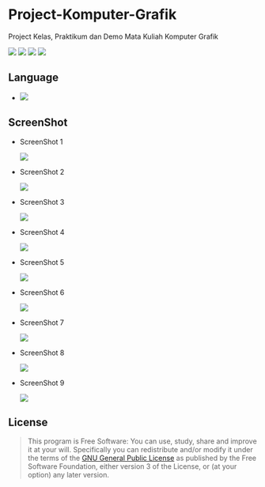 # Project-Komputer-Grafik
Project Kelas, Praktikum dan Demo Mata Kuliah Komputer Grafik

[![](https://gitlab.com/gitlab-org/gitlab-ee/badges/master/build.svg)](https://wahidari.github.io)
[![](https://semaphoreci.com/api/v1/projects/2f1a5809-418b-4cc2-a1f4-819607579fe7/400484/shields_badge.svg)](https://wahidari.github.io)
[![](https://img.shields.io/badge/docs-latest-brightgreen.svg?style=flat&maxAge=86400)](https://wahidari.github.io)
[![](https://img.shields.io/badge/Find%20Me-%40wahidari-009688.svg?style=social)](https://wahidari.github.io)

## Language

- [![](https://img.shields.io/badge/c%2B%2B-11-yellow.svg)](https://www.w3schools.com/cpp/) 

## ScreenShot

- ScreenShot 1

    ![](./ss/a.PNG)

- ScreenShot 2

    ![](./ss/b.PNG)

- ScreenShot 3

    ![](./ss/c.PNG)

- ScreenShot 4

    ![](./ss/d.PNG)

- ScreenShot 5

    ![](./ss/e.PNG)

- ScreenShot 6

    ![](./ss/f.PNG)

- ScreenShot 7

    ![](./ss/g.PNG)

- ScreenShot 8

    ![](./ss/h.PNG)

- ScreenShot 9

    ![](./ss/i.PNG)

## License
> This program is Free Software: 
You can use, study, share and improve it at your will. 
Specifically you can redistribute and/or modify it under the terms of the [GNU General Public License](https://www.gnu.org/licenses/gpl.html) 
as published by the Free Software Foundation, either version 3 of the License, or (at your option) any later version.

